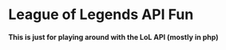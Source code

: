 # League of Legends API Fun

<h4>This is just for playing around with the LoL API (mostly in php) </h4>

